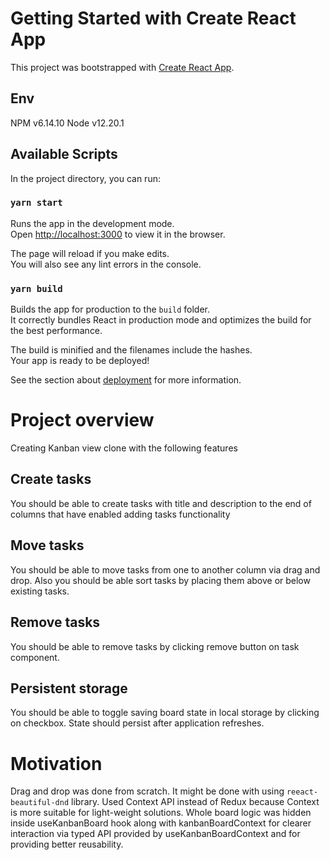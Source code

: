 # Getting Started with Create React App

This project was bootstrapped with [Create React App](https://github.com/facebook/create-react-app).

## Env

NPM v6.14.10
Node v12.20.1

## Available Scripts

In the project directory, you can run:

### `yarn start`

Runs the app in the development mode.\
Open [http://localhost:3000](http://localhost:3000) to view it in the browser.

The page will reload if you make edits.\
You will also see any lint errors in the console.

### `yarn build`

Builds the app for production to the `build` folder.\
It correctly bundles React in production mode and optimizes the build for the best performance.

The build is minified and the filenames include the hashes.\
Your app is ready to be deployed!

See the section about [deployment](https://facebook.github.io/create-react-app/docs/deployment) for more information.

# Project overview

Creating Kanban view clone with the following features

## Create tasks

You should be able to create tasks with title and description to the end of columns that have enabled adding tasks functionality

## Move tasks

You should be able to move tasks from one to another column via drag and drop. Also you should be able sort tasks by placing them above or below existing tasks.

## Remove tasks

You should be able to remove tasks by clicking remove button on task component.

## Persistent storage

You should be able to toggle saving board state in local storage by clicking on checkbox. State should persist after application refreshes.

# Motivation

Drag and drop was done from scratch. It might be done with using `reeact-beautiful-dnd` library.
Used Context API instead of Redux because Context is more suitable for light-weight solutions.
Whole board logic was hidden inside useKanbanBoard hook along with kanbanBoardContext for clearer interaction via typed API provided by useKanbanBoardContext and for providing better reusability.
